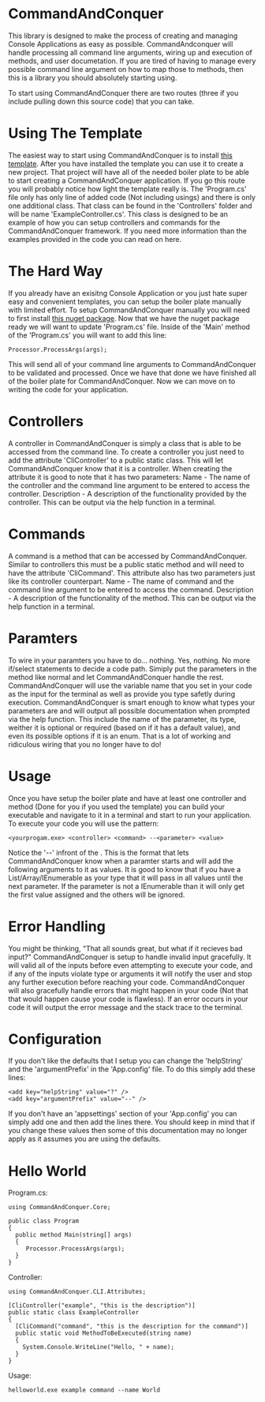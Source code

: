 # CommandAndConquer
This library is designed to make the process of creating and managing Console Applications as easy as possible. CommandAndconquer will handle processing all command line arguments, wiring up and execution of methods, and user documetation. If you are tired of having to manage every possible command line argument on how to map those to methods, then this is a library you should absolutely starting using.

To start using CommandAndConquer there are two routes (three if you include pulling down this source code) that you can take.

# Using The Template
The easiest way to start using CommandAndConquer is to install [this template](https://marketplace.visualstudio.com/items?itemName=wmaxzimmerman.CommandAndConquerCLI01). After you have installed the template you can use it to create a new project. That project will have all of the needed boiler plate to be able to start creating a CommandAndConquer application. If you go this route you will probably notice how light the template really is.  The 'Program.cs' file only has only line of added code (Not including usings) and there is only one additional class. That class can be found in the 'Controllers' folder and will be name 'ExampleController.cs'. This class is designed to be an example of how you can setup controllers and commands for the CommandAndConquer framework. If you need more information than the examples provided in the code you can read on here.

# The Hard Way
If you already have an exisitng Console Application or you just hate super easy and convenient templates, you can setup the boiler plate manually with limited effort. To setup CommandAndConquer manually you will need to first install [this nuget package](https://www.nuget.org/packages/WMZ.CommandAndConquer.CLI/). Now that we have the nuget package ready we will want to update 'Program.cs' file. Inside of the 'Main' method of the 'Program.cs' you will want to add this line:

```
Processor.ProcessArgs(args);
```

This will send all of your command line arguments to CommandAndConquer to be validated and processed. Once we have that done we have finished all of the boiler plate for CommandAndConquer. Now we can move on to writing the code for your application.

# Controllers
A controller in CommandAndConquer is simply a class that is able to be accessed from the command line. To create a controller you just need to add the attribute 'CliController' to a public static class. This will let CommandAndConquer know that it is a controller. When creating the attribute it is good to note that it has two parameters:
Name - The name of the controller and the command line argument to be entered to access the controller.
Description - A description of the functionality provided by the controller. This can be output via the help function in a terminal.

# Commands
A command is a method that can be accessed by CommandAndConquer. Similar to controllers this must be a public static method and will need to have the attribute 'CliCommand'. This attribute also has two parameters just like its controller counterpart.
Name - The name of command and the command line argument to be entered to access the command.
Description - A description of the functionality of the method. This can be output via the help function in a terminal.

# Paramters
To wire in your paramters you have to do... nothing. Yes, nothing. No more if/select statements to decide a code path. Simiply put the parameters in the method like normal and let CommandAndConquer handle the rest. CommandAndConquer will use the variable name that you set in your code as the input for the terminal as well as provide you type safetly during execution. CommandAndConquer is smart enough to know what types your parameters are and will output all possible documentation when prompted via the help function. This include the name of the parameter, its type, weither it is optional or required (based on if it has a default value), and even its possible options if it is an enum. That is a lot of working and ridiculous wiring that you no longer have to do!

# Usage
Once you have setup the boiler plate and have at least one controller and method (Done for you if you used the template) you can build your executable and navigate to it in a terminal and start to run your application. To execute your code you will use the pattern:

```
<yourprogam.exe> <controller> <command> --<parameter> <value>
```

Notice the '--' infront of the <parameter>. This is the format that lets CommandAndConquer know when a paramter starts and will add the following arguments to it as values. It is good to know that if you have a List/Array/IEnumerable as your type that it will pass in all values until the next parameter. If the parameter is not a IEnumerable than it will only get the first value assigned and the others will be ignored.

# Error Handling
You might be thinking, "That all sounds great, but what if it recieves bad input?" CommandAndConquer is setup to handle invalid input gracefully.  It will valid all of the inputs before even attempting to execute your code, and if any of the inputs violate type or arguments it will notify the user and stop any further execution before reaching your code. CommandAndConquer will also gracefully handle errors that might happen in your code (Not that that would happen cause your code is flawless). If an error occurs in your code it will output the error message and the stack trace to the terminal.

# Configuration
If you don't like the defaults that I setup you can change the 'helpString' and the 'argumentPrefix' in the 'App.config' file. To do this simply add these lines:

```
<add key="helpString" value="?" />
<add key="argumentPrefix" value="--" />
```

If you don't have an 'appsettings' section of your 'App.config' you can simply add one and then add the lines there. You should keep in mind that if you change these values then some of this documentation may no longer apply as it assumes you are using the defaults.

# Hello World

Program.cs:  
  
```  
using CommandAndConquer.Core;  
  
public class Program  
{  
  public method Main(string[] args)  
  {  
     Processor.ProcessArgs(args);  
  }  
}  
```  

Controller:  
  
```  
using CommandAndConquer.CLI.Attributes;  
  
[CliController("example", "this is the description")]  
public static class ExampleController  
{  
  [CliCommand("command", "this is the description for the command")]  
  public static void MethodToBeExecuted(string name)  
  {  
    System.Console.WriteLine("Hello, " + name);  
  }  
}  
```  
 Usage:
 
 ```
 helloworld.exe example command --name World  
 ```
